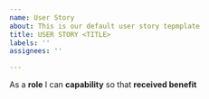 ```yaml
---
name: User Story
about: This is our default user story tepmplate
title: USER STORY <TITLE>
labels: ''
assignees: ''

---
```


As a **role** I can **capability** so that **received benefit**
